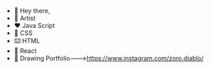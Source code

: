 - 👋 Hey there,
- 👀 Artist
- ❤️ Java Script
- 💞️ CSS
- ⌨️ HTML
- 🔷 React
- 🎨 Drawing Portfolio--->https://www.instagram.com/zoro.diablo/


